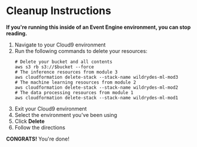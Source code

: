 # Cleanup Instructions

**If you're running this inside of an Event Engine environment, you can stop reading.**

1. Navigate to your Cloud9 environment
1. Run the following commands to delete your resources:
    ```
    # Delete your bucket and all contents
    aws s3 rb s3://$bucket --force
    # The inference resources from module 3
    aws cloudformation delete-stack --stack-name wildrydes-ml-mod3
    # The machine learning resources from module 2
    aws cloudformation delete-stack --stack-name wildrydes-ml-mod2
    # The data processing resources from module 1
    aws cloudformation delete-stack --stack-name wildrydes-ml-mod1
    ```
1. Exit your Cloud9 environment
1. Select the environment you've been using
1. Click **Delete**
1. Follow the directions

**CONGRATS!** You're done!
